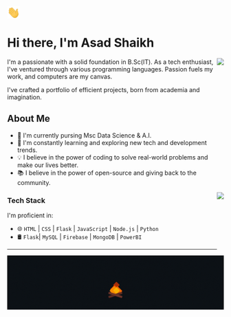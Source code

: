 <img src="Hi.gif" align="center" width="30"/> <h1> Hi there, I'm Asad Shaikh </h1>

<img align="right" height="145"  src='./desk.gif'/>

I'm a passionate  with a solid foundation in B.Sc(IT). As a tech enthusiast, I've ventured through various programming languages. Passion fuels my work, and computers are my canvas.

I've crafted a portfolio of efficient projects, born from academia and imagination.

<h2> About Me </h2>

- 🔭 I'm currently pursing Msc Data Science & A.I.
- 🌱 I'm constantly learning and exploring new tech and development trends.
- 💡 I believe in the power of coding to solve real-world problems and make our lives better.
- 📚 I believe in the power of open-source and giving back to the community.

<img align="right" height="145"  src='./desk.gif'/>

### Tech Stack 

I'm proficient in:

- 🌐 `HTML` | `CSS` | `Flask` | `JavaScript` | `Node.js` | `Python`
- 🛢️  `Flask`| `MySQL` | `Firebase` | `MongoDB` | `PowerBI`  
---
![Bonfire GIF](./BonFire.gif) 
